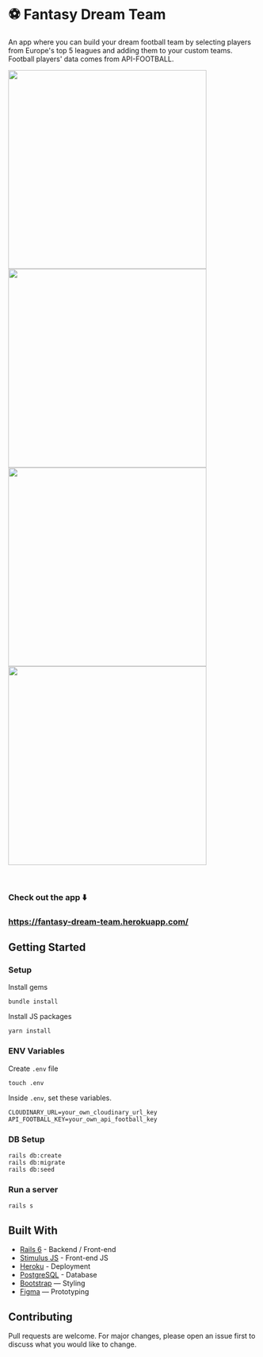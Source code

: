 # ⚽️ Fantasy Dream Team

An app where you can build your dream football team by selecting players from Europe's top 5 leagues and adding them to your custom teams.
<br>
Football players' data comes from API-FOOTBALL.

<p float="left">
  <img src="https://user-images.githubusercontent.com/69304255/172331389-01b2e77e-fb6e-42cb-a6bd-b2a14fcd3b6c.png" width="400" />
  <img src="https://user-images.githubusercontent.com/69304255/172331395-dce18ac9-f40f-470b-a5c1-3574c65600fd.png" width="400" />
  <img src="https://user-images.githubusercontent.com/69304255/172331382-872f8609-300d-4fd0-9be6-3151e86cdcfd.png" width="400" />
  <img src="https://user-images.githubusercontent.com/69304255/172331386-fce239db-2638-4ced-bbb0-f315736ddb06.png" width="400" /> 
</p>

<br>

### Check out the app ⬇️
### https://fantasy-dream-team.herokuapp.com/
   

## Getting Started
### Setup

Install gems
```
bundle install
```
Install JS packages
```
yarn install
```

### ENV Variables
Create `.env` file
```
touch .env
```
Inside `.env`, set these variables.
```
CLOUDINARY_URL=your_own_cloudinary_url_key
API_FOOTBALL_KEY=your_own_api_football_key
```

### DB Setup
```
rails db:create
rails db:migrate
rails db:seed
```

### Run a server
```
rails s
```

## Built With
- [Rails 6](https://guides.rubyonrails.org/) - Backend / Front-end
- [Stimulus JS](https://stimulus.hotwired.dev/) - Front-end JS
- [Heroku](https://heroku.com/) - Deployment
- [PostgreSQL](https://www.postgresql.org/) - Database
- [Bootstrap](https://getbootstrap.com/) — Styling
- [Figma](https://www.figma.com) — Prototyping

## Contributing
Pull requests are welcome. For major changes, please open an issue first to discuss what you would like to change.
